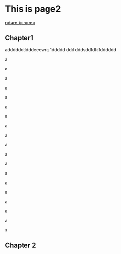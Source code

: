 # This is page2

[return to home](README.md)

## Chapter1

addddddddddeeewrq 1ddddd ddd dddsddfdfdfdddddd

a

a

a

a

a

a

a

a

a

a

a

a

a

a

a

a

a

a

a

## Chapter 2
